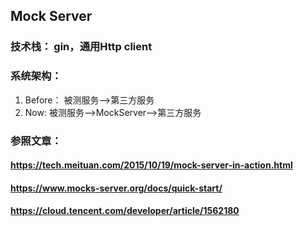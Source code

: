 ## Mock Server
### 技术栈： gin，通用Http client
### 系统架构：
1. Before： 被测服务-->第三方服务
2. Now: 被测服务-->MockServer-->第三方服务
            
### 参照文章： 
#### https://tech.meituan.com/2015/10/19/mock-server-in-action.html
#### https://www.mocks-server.org/docs/quick-start/
#### https://cloud.tencent.com/developer/article/1562180